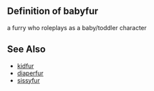 ## Definition of babyfur

a furry who roleplays as a baby/toddler character

## See Also

- [kidfur](./kidfur)
- [diaperfur](./diaperfur)
- [sissyfur](./sissyfur)
